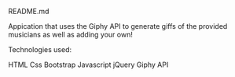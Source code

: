 README.md

Appication that uses the Giphy API to generate giffs of the provided musicians as well as adding your own!

Technologies used:

HTML
Css
Bootstrap
Javascript
jQuery
Giphy API
